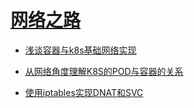 # [网络之路](https://oh-my-homelab.github.io)



- [浅谈容器与k8s基础网络实现](_posts/2022-09-19-k8s-network.md)

- [从网络角度理解K8S的POD与容器的关系](_posts/2022-09-20-k8s-podnet.md)

- [使用iptables实现DNAT和SVC](_posts/2024-03-01-K8S_iptables_DNAT_and_SVC.md)









